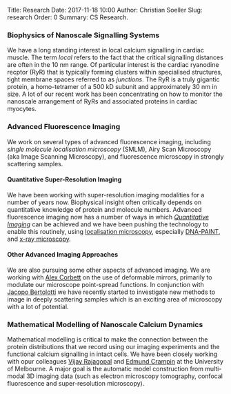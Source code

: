 Title: Research
Date: 2017-11-18 10:00
Author: Christian Soeller
Slug: research
Order: 0
Summary: CS Research.


### Biophysics of Nanoscale Signalling Systems

We have a long standing interest in local calcium signalling in cardiac muscle. The term _local_ refers to the fact that the critical signalling distances are often in the 10 nm range. Of particular interest is the cardiac ryanodine recptor (RyR) that is typically forming clusters within specialised structures, tight membrane spaces referred to as _junctions_. The RyR is a truly gigantic protein, a homo-tetramer of a 500 kD subunit and approximately 30 nm in size. A lot of our recent work has been concentrating on how to monitor the nanoscale arrangement of RyRs and associated proteins in cardiac myocytes.

### Advanced Fluorescence Imaging

We work on several types of advanced fluorescence imaging, including _single molecule localisation microscopy_ (SMLM), Airy Scan Microscopy (aka Image Scanning Microscopy), and fluorescence microscopy in strongly scattering samples.

#### Quantitative Super-Resolution Imaging

We have been working with super-resolution imaging modalities for a number of years now. Biophysical insight often critically depends on quantitative knowledge of protein and molecule numbers. Advanced fluorescence imaging now has a number of ways in which [_Quantitative Imaging_]({filename}/pages/quantitative_imaging.md) can be achieved and we have been pushing the technology to enable this routinely, using [localisation microscopy]({filename}/pages/quantitative_imaging.md), especially [DNA-PAINT]({filename}/pages/quantitative_imaging.md), and [x-ray microscopy]({filename}/pages/quantitative_imaging.md).

#### Other Advanced Imaging Approaches

We are also pursuing some other aspects of advanced imaging. We are working with [Alex Corbett](http://emps.exeter.ac.uk/physics-astronomy/staff/ac734) on the use of deformable mirrors, primarily to modulate our microscope point-spread functions. In conjunction with [Jacopo Bertolotti](http://emps.exeter.ac.uk/physics-astronomy/staff/jb601) we have recently started to investigate new methods to image in deeply scattering samples which is an exciting area of microscopy with a lot of potential. 

### Mathematical Modelling of Nanoscale Calcium Dynamics

Mathematical modelling is critical to make the connection between the protein distributions that we record using our imaging experiments and the functional calcium signalling in intact cells. We have been closely working with opur colleagues [Vijay Rajagopal](http://www.bme.unimelb.edu.au/people/staff.php?person_ID=608082) and [Edmund Crampin](http://www.ee.unimelb.edu.au/people/staff.php?person_ID=527713) at the University of Melbourne. A major goal is the automatic model construction from multi-modal 3D imaging data (such as electron microscopy tomography, confocal fluorescence and super-resolution microscopy).
